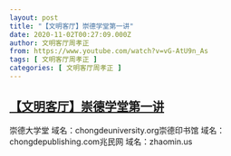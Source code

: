 ```yaml
---
layout: post
title: "【文明客厅】崇德学堂第一讲"
date: 2020-11-02T00:27:09.000Z
author: 文明客厅周孝正
from: https://www.youtube.com/watch?v=vG-AtU9n_As
tags: [ 文明客厅周孝正 ]
categories: [ 文明客厅周孝正 ]
---
```

<!--1604276829000-->
[【文明客厅】崇德学堂第一讲](https://www.youtube.com/watch?v=vG-AtU9n_As)
------

<div>
崇德大学堂 域名：chongdeuniversity.org崇德印书馆 域名：chongdepublishing.com兆民网 域名：zhaomin.us
</div>
